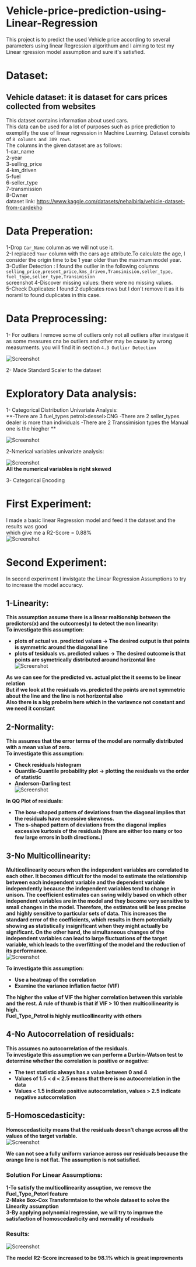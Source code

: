 # Vehicle-price-prediction-using-Linear-Regression
This project is to predict the used Vehicle price according to several parameters using linear Regression algorithum and I aiming to test my Linear rgression model assumption and sure it's satisfied.  

# Dataset:  
## Vehicle dataset: it is dataset for cars prices collected from websites  
This dataset contains information about used cars.  
This data can be used for a lot of purposes such as price prediction to exemplify the use of linear regression in Machine Learning.
Dataset consists of ```8 columns and 309 rows```.   
The columns in the given dataset are as follows:  
1-car_name  
2-year  
3-selling_price  
4-km_driven  
5-fuel  
6-seller_type  
7-transmission  
8-Owner  
dataset link: https://www.kaggle.com/datasets/nehalbirla/vehicle-dataset-from-cardekho  

# Data Preperation:  
1-Drop ```Car_Name``` column as we will not use it.  
2-I replaced ```Year``` column with the cars age attribute.To calculate the age, I consider the origin time to be 1 year older than the maximum model year.  
3-Outlier Detection : I found the outlier in the following columns ```selling_price,present_price,kms_driven,Transimision,seller_type, fuel_type,seller_type,Transimision```  
screenshot
4-Discover missing values: there were no missing values.  
5-Check Duplicates: I found 2 duplicates rows but I don't remove it as it is noraml to found duplicates in this case.  

# Data Preprocessing:  
1- For outliers I remove some of outliers only not all outliers after invistgae it as some measures cna be outliers and other may be cause by wrong measurments.
you will find it in section ```4.3 Outlier Detection``` 

![Screenshot](pics/outlier.png)  

2- Made Standard Scaler to the dataset

# Exploratory Data analysis:  
1- Categorical Distribution Univariate Analysis:  
**-There are 3 fuel_types petrol>dessel>CNG
-There are 2 seller_types dealer is more than individuals
-There are 2 Transsimision types the Manual one is the hiegher
**  

![Screenshot](pics/catdist.png)  

2-Nmerical variables univariate analysis: 

![Screenshot](pics/numdist.png)  
**All the numerical variables is right skewed**

3- Categorical Encoding

# First Experiment: 
I made a basic linear Regression model and feed it the dataset and the results was good  
which give me a R2-Score = 0.88%  
![Screenshot](pics/firstexp.png)    


# Second Experiment:  
In second experiment I invistgate the Linear Regression Assumptions to try to increase the model accuracy.  
## 1-Linearity:  
**This assumption assume there is a linear realtionship between the predictors(x) and the outcomes(y)
to detect the non linearity:**  
**To investigate this assumption:**
* **plots of actual vs. predicted values -> The desired output is that points is symmetric around the diagonal line**  
* **plots of tesiduals vs. predicted values -> The desired outcome is that points are symetrically distributed around horizontal line**    
![Screenshot](pics/linearity.png)    

**As we can see for the predicted vs. actual plot the it seems to be linear relation**  
**But if we look at the residuals vs. predicted the points are not symmetric about the line and the line is not horizontal also**    
**Also there is a big probelm here which in the variavnce not constant and we need it constant**  

## 2-Normality:  
**This assumes that the error terms of the model are normally distributed with a mean value of zero.**  
**To investigate this assumption:**  
* **Check residuals histogram**   
* **Quantile-Quantile probability plot -> plotting the residuals vs the order of statistic**  
* **Anderson-Darling test**  
![Screenshot](pics/normality.png)      

**In QQ Plot of residuals:**  
* **The bow-shaped pattern of deviations from the diagonal implies that the residuals have excessive skewness.**
* **The s-shaped pattern of deviations from the diagonal implies excessive kurtosis of the residuals (there are either too many or too few large errors in both directions.)**  

## 3-No Multicollinearity:  
**Multicollinearity occurs when the independent variables are correlated to each other. It becomes difficult for the model to estimate the relationship between each independent variable and the dependent variable independently because the independent variables tend to change in unison. The coefficient estimates can swing wildly based on which other independent variables are in the model and they become very sensitive to small changes in the model. Therefore, the estimates will be less precise and highly sensitive to particular sets of data. This increases the standard error of the coefficients, which results in them potentially showing as statistically insignificant when they might actually be significant. On the other hand, the simultaneous changes of the independent variables can lead to large fluctuations of the target variable, which leads to the overfitting of the model and the reduction of its performance.**  
![Screenshot](pics/multicolinearity.png)          

**To investigate this assumption:**   
* **Use a heatmap of the correlation**  
* **Examine the variance inflation factor (VIF)**  

**The higher the value of VIF the higher correlation between this variable and the rest. A rule of thumb is that if VIF > 10 then multicollinearity is high.**  
**Fuel_Type_Petrol is highly mutlicollinearity with others**  


## 4-No Autocorrelation of residuals:  
**This assumes no autocorrelation of the residuals.**  
**To investigate this assumption we can perform a Durbin-Watson test to determine whether the correlation is positive or negative:**  
* **The test statistic always has a value between 0 and 4**  
* **Values of 1.5 < d < 2.5 means that there is no autocorrelation in the data**  
* **Values < 1.5 indicate positive autocorrelation, values > 2.5 indicate negative autocorrelation**  

## 5-Homoscedasticity:  
**Homoscedasticity means that the residuals doesn’t change across all the values of the target variable.**    
![Screenshot](pics/homo.png)          

**We can not see a fully uniform variance across our residuals because the orange line is not flat. The assumption is not satisfied.**  


### Solution For Linear Assumptions:  
**1-To satisfy the multicollinearity assuption, we remove the Fuel_Type_Petorl feature**  
**2-Make Box-Cox Transformtaion to the whole dataset to solve the Linearity assumption**  
**3-By applying polynomial regression, we will try to improve the satisfaction of homoscedasticity and normality of residuals**  
### Results:  
![Screenshot](pics/test2.png)            

**The model R2-Score increased to be 98.1% which is great improvments**  



